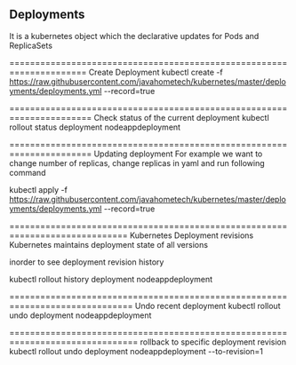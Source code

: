 ## Deployments
It is a kubernetes object which the declarative updates for Pods and ReplicaSets

=====================================================================
Create Deployment
kubectl create -f https://raw.githubusercontent.com/javahometech/kubernetes/master/deployments/deployments.yml --record=true

======================================================================
Check status of the current deployment
kubectl rollout status deployment nodeappdeployment

======================================================================
Updating deployment
For example we want to change number of replicas, change replicas in yaml and run following command

kubectl apply -f https://raw.githubusercontent.com/javahometech/kubernetes/master/deployments/deployments.yml  --record=true

=============================================================================
Kubernetes Deployment revisions
Kubernetes maintains deployment state of all versions

inorder to see deployment revision history

kubectl rollout history deployment nodeappdeployment

==============================================================================
Undo recent deployment
kubectl rollout undo deployment nodeappdeployment

===============================================================================
rollback to specific deployment revision
kubectl rollout undo deployment nodeappdeployment --to-revision=1
